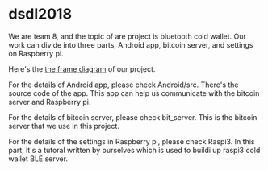 # dsdl2018
We are team 8, and the topic of are project is bluetooth cold wallet.
Our work can divide into three parts, Android app, bitcoin server, and settings on Raspberry pi.

Here's the [the frame diagram](https://i.imgur.com/1vUhKep.png) of our project.

For the details of Android app, please check Android/src. 
There's the source code of the app. This app can help us communicate with the bitcoin server and Raspberry pi.

For the details of bitcoin server, please check bit_server.
This is the bitcoin server that we use in this project.

For the details of the settings in Raspberry pi, please check Raspi3. 
In this part, it's a tutoral written by ourselves which is used to buildi up raspi3 cold wallet BLE server.
